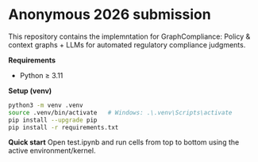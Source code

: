# Anonymous 2026 submission
This repository contains the implemntation for GraphCompliance: Policy & context graphs + LLMs for automated regulatory compliance judgments.

**Requirements**
- Python ≥ 3.11

**Setup (venv)**
```bash
python3 -m venv .venv
source .venv/bin/activate   # Windows: .\.venv\Scripts\activate
pip install --upgrade pip
pip install -r requirements.txt
```

**Quick start**
Open test.ipynb and run cells from top to bottom using the active environment/kernel.
